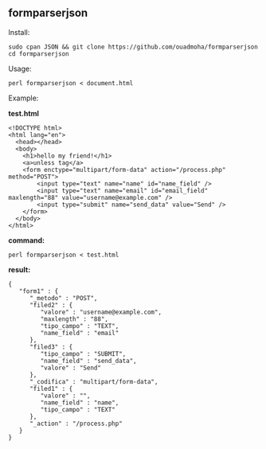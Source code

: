  **formparserjson**
--------------

Install:



    sudo cpan JSON && git clone https://github.com/ouadmoha/formparserjson cd formparserjson


Usage:

    perl formparserjson < document.html

Example:

**test.html** 

    <!DOCTYPE html>
    <html lang="en">
      <head></head>
      <body>
      	<h1>hello my friend!</h1>
      	<a>unless tag</a>
      	<form enctype="multipart/form-data" action="/process.php" method="POST">
      		<input type="text" name="name" id="name_field" />
      		<input type="text" name="email" id="email_field" maxlength="88" value="username@example.com" />
      		<input type="submit" name="send_data" value="Send" />
      	</form>
      </body>
    </html>

**command:**

    perl formparserjson < test.html


**result:**

    {
       "form1" : {
          "_metodo" : "POST",
          "filed2" : {
             "valore" : "username@example.com",
             "maxlength" : "88",
             "tipo_campo" : "TEXT",
             "name_field" : "email"
          },
          "filed3" : {
             "tipo_campo" : "SUBMIT",
             "name_field" : "send_data",
             "valore" : "Send"
          },
          "_codifica" : "multipart/form-data",
          "filed1" : {
             "valore" : "",
             "name_field" : "name",
             "tipo_campo" : "TEXT"
          },
          "_action" : "/process.php"
       }
    }
